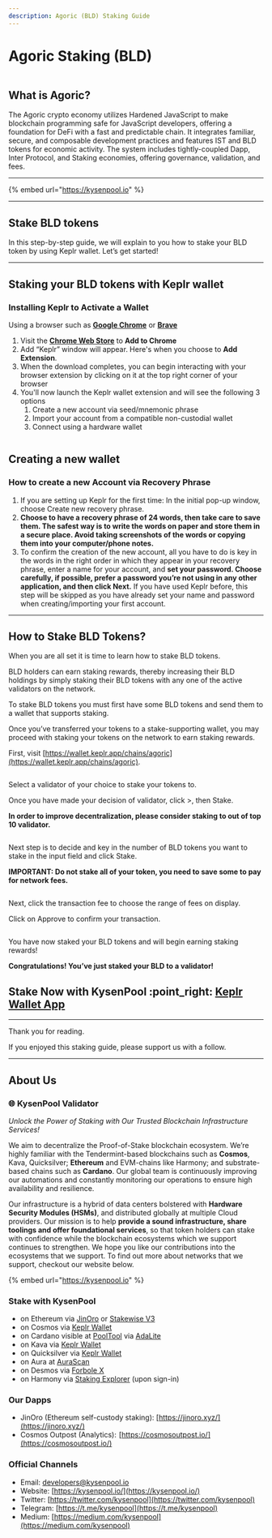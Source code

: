 ```yaml
---
description: Agoric (BLD) Staking Guide
---
```


# Agoric Staking (BLD)

<figure><img src="https://cdn-images-1.medium.com/max/800/1*aAhVbIlz7o304QV33gvBJQ.jpeg" alt=""><figcaption></figcaption></figure>

## **What is Agoric?**

The Agoric crypto economy utilizes Hardened JavaScript to make blockchain programming safe for JavaScript developers, offering a foundation for DeFi with a fast and predictable chain. It integrates familiar, secure, and composable development practices and features IST and BLD tokens for economic activity. The system includes tightly-coupled Dapp, Inter Protocol, and Staking economies, offering governance, validation, and fees.

***

{% embed url="https://kysenpool.io" %}

***

## **Stake BLD tokens**

In this step-by-step guide, we will explain to you how to stake your BLD token by using Keplr wallet. Let’s get started!

***

## Staking your BLD tokens with Keplr wallet

### **Installing Keplr to Activate a Wallet**

Using a browser such as [**Google Chrome**](https://www.google.com/chrome/) or [**Brave**](https://brave.com/)

1. Visit the [**Chrome Web Store**](https://chromewebstore.google.com/detail/keplr/dmkamcknogkgcdfhhbddcghachkejeap) to **Add to Chrome**
2. Add “Keplr” window will appear. Here's when you choose to **Add Extension**.
3. When the download completes, you can begin interacting with your browser extension by clicking on it at the top right corner of your browser
4. You'll now launch the Keplr wallet extension and will see the following 3 options
   1. Create a new account via seed/mnemonic phrase
   2. Import your account from a compatible non-custodial wallet
   3. Connect using a hardware wallet

<figure><img src="https://cdn-images-1.medium.com/max/800/1*bkzIuiuseELiwFsYYU_Z8w.png" alt=""><figcaption></figcaption></figure>

## **Creating a new wallet**

### **How to create a new Account via Recovery Phrase**

1. If you are setting up Keplr for the first time: In the initial pop-up window, choose Create new recovery phrase.
2. **Choose to have a recovery phrase of 24 words, then take care to save them. The safest way is to write the words on paper and store them in a secure place. Avoid taking screenshots of the words or copying them into your computer/phone notes.**
3. To confirm the creation of the new account, all you have to do is key in the words in the right order in which they appear in your recovery phrase, enter a name for your account, and **set your password. Choose carefully, if possible, prefer a password you’re not using in any other application, and then click Next.** If you have used Keplr before, this step will be skipped as you have already set your name and password when creating/importing your first account.

***

## **How to Stake BLD Tokens?**

When you are all set it is time to learn how to stake BLD tokens.

BLD holders can earn staking rewards, thereby increasing their BLD holdings by simply staking their BLD tokens with any one of the active validators on the network.

To stake BLD tokens you must first have some BLD tokens and send them to a wallet that supports staking.

Once you’ve transferred your tokens to a stake-supporting wallet, you may proceed with staking your tokens on the network to earn staking rewards.

First, visit [https://wallet.keplr.app/chains/agoric](https://wallet.keplr.app/chains/agoric).

<figure><img src="https://cdn-images-1.medium.com/max/800/1*Sgi5ssDg8Ps5K09SzRBzDA.png" alt=""><figcaption></figcaption></figure>

Select a validator of your choice to stake your tokens to.

Once you have made your decision of validator, click >, then Stake.

**In order to improve decentralization, please consider staking to out of top 10 validator.**

<figure><img src="https://cdn-images-1.medium.com/max/800/1*tntqkUEyylUkyxKOJa6FPQ.png" alt=""><figcaption></figcaption></figure>

Next step is to decide and key in the number of BLD tokens you want to stake in the input field and click Stake.

**IMPORTANT: Do not stake all of your token, you need to save some to pay for network fees.**

<figure><img src="https://cdn-images-1.medium.com/max/800/1*b8m6oWul3vo0BO4irIlkkw.png" alt=""><figcaption></figcaption></figure>

Next, click the transaction fee to choose the range of fees on display.

Click on Approve to confirm your transaction.

<figure><img src="https://cdn-images-1.medium.com/max/800/1*1oPmwktYBN2N4bKjr04jFA.png" alt=""><figcaption></figcaption></figure>

You have now staked your BLD tokens and will begin earning staking rewards!

**Congratulations! You’ve just staked your BLD to a validator!**



## **Stake Now with KysenPool** :point\_right: [**Keplr Wallet App**](https://wallet.keplr.app/chains/agoric?modal=validator\&chain=agoric-3\&validator\_address=agoricvaloper1pf4dt8kcyc0vjrfedgckw57la9tarmx0mt439g\&referral=true)

***

Thank you for reading.

If you enjoyed this staking guide, please support us with a follow.

***

## About Us

### **🌐 KysenPool Validator**

_Unlock the Power of Staking with Our Trusted Blockchain Infrastructure Services!_

We aim to decentralize the Proof-of-Stake blockchain ecosystem. We’re highly familiar with the Tendermint-based blockchains such as **Cosmos**, Kava, Quicksilver; **Ethereum** and EVM-chains like Harmony; and substrate-based chains such as **Cardano**. Our global team is continuously improving our automations and constantly monitoring our operations to ensure high availability and resilience.

Our infrastructure is a hybrid of data centers bolstered with **Hardware Security Modules (HSMs)**, and distributed globally at multiple Cloud providers. Our mission is to help **provide a sound infrastructure, share toolings and offer foundational services**, so that token holders can stake with confidence while the blockchain ecosystems which we support continues to strengthen. We hope you like our contributions into the ecosystems that we support. To find out more about networks that we support, checkout our website below.

{% embed url="https://kysenpool.io" %}

### **Stake with KysenPool**

* on Ethereum via [JinOro](https://www.jinoro.xyz/staking) or [Stakewise V3](https://app.stakewise.io/vault/0xe2d8f982708ce1e3814c8986cbab624ca926288a)
* on Cosmos via [Keplr Wallet](https://wallet.keplr.app/chains/cosmos-hub?modal=validator\&chain=cosmoshub-4\&validator\_address=cosmosvaloper146kwpzhmleafmhtaxulfptyhnvwxzlvm87hwnm)
* on Cardano visible at [PoolTool](https://pooltool.io/pool/490353aa6b85efb28922acd9e0ee1dcf6d0c269b9f0583718b0274ba/delegators) via [AdaLite](https://adalite.io/)
* on Kava via [Keplr Wallet](https://wallet.keplr.app/chains/kava?modal=validator\&chain=kava\_2222-10\&validator\_address=kavavaloper1rpwemvmt3sex4d8qt4menglfx9rhl0x3py69wj)
* on Quicksilver via [Keplr Wallet](https://wallet.keplr.app/chains/quicksilver?modal=validator\&chain=quicksilver-2\&validator\_address=quickvaloper1s64h9vqlnrue4d9s3y0825tdes59mgg8wwezt0)
* on Aura at [AuraScan](https://aurascan.io/validators/auravaloper1se04rpyxc9tmphuq8ewr747ds77jhv48s7hl42)
* on Desmos via [Forbole X](https://medium.com/kysenpool/how-to-delegate-your-tokens-on-forbole-x-874ea383f383)
* on Harmony via [Staking Explorer](https://staking.harmony.one/validators/mainnet/one1ctwewx0pmg8k0tc8vnx4guyq9jm7dwz5k98tlm) (upon sign-in)

### **Our Dapps**

* JinOro (Ethereum self-custody staking): [https://jinoro.xyz/](https://jinoro.xyz/)
* Cosmos Outpost (Analytics):  [https://cosmosoutpost.io/](https://cosmosoutpost.io/)

### **Official Channels**

* Email: [developers@kysenpool.io](mailto:developers@kysenpool.io)
* Website: [https://kysenpool.io/](https://kysenpool.io/)
* Twitter: [https://twitter.com/kysenpool](https://twitter.com/kysenpool)
* Telegram: [https://t.me/kysenpool](https://t.me/kysenpool)
* Medium: [https://medium.com/kysenpool](https://medium.com/kysenpool)
